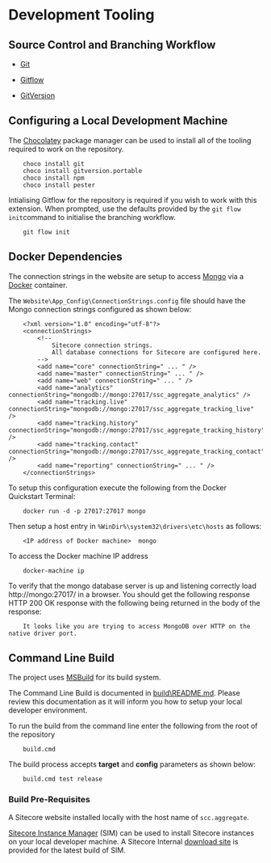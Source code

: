 # Development Tooling

## Source Control and Branching Workflow

* [Git](https://git-scm.com/)

* [Gitflow](https://www.atlassian.com/git/tutorials/comparing-workflows/gitflow-workflow)

* [GitVersion](https://github.com/GitTools/GitVersion)


## Configuring a Local Development Machine

The [Chocolatey](https://chocolatey.org/install) package manager can be used to install all of the tooling required to work on the repository.

```
    choco install git
    choco install gitversion.portable
    choco install npm
    choco install pester
```

Intialising Gitflow for the repository is required if you wish to work with this extension. When prompted, use the defaults provided by the `git flow init`command to initialise the branching workflow.

```
    git flow init
```


## Docker Dependencies

The connection strings in the website are setup to access [Mongo](https://docs.mongodb.com/) via a [Docker](https://www.docker.com/) container.

The `Website\App_Config\ConnectionStrings.config` file should have the Mongo connection strings configured as shown below:

```
    <?xml version="1.0" encoding="utf-8"?>
    <connectionStrings>
        <!-- 
            Sitecore connection strings.
            All database connections for Sitecore are configured here.
        -->
        <add name="core" connectionString=" ... " />
        <add name="master" connectionString=" ... " />
        <add name="web" connectionString=" ... " />
        <add name="analytics" connectionString="mongodb://mongo:27017/ssc_aggregate_analytics" />
        <add name="tracking.live" connectionString="mongodb://mongo:27017/ssc_aggregate_tracking_live" />
        <add name="tracking.history" connectionString="mongodb://mongo:27017/ssc_aggregate_tracking_history" />
        <add name="tracking.contact" connectionString="mongodb://mongo:27017/ssc_aggregate_tracking_contact" />
        <add name="reporting" connectionString=" ... " />
    </connectionStrings>
```

To setup this configuration execute the following from the Docker Quickstart Terminal:

```
    docker run -d -p 27017:27017 mongo
```

Then setup a host entry in `%WinDir%\system32\drivers\etc\hosts` as follows:

```
    <IP address of Docker machine>  mongo
```

To access the Docker machine IP address 

```
    docker-machine ip
```

To verify that the mongo database server is up and listening correctly load http://mongo:27017/ in a browser. You should get the following response HTTP 200 OK response with the following being returned in the body of the response:

```
    It looks like you are trying to access MongoDB over HTTP on the native driver port.
```


## Command Line Build

The project uses [MSBuild](https://msdn.microsoft.com/en-us/library/0k6kkbsd.aspx) for its build system.

The Command Line Build is documented in [build\README.md](..\build\README.md). Please review this documentation as it will inform you how to setup your local developer environment.

To run the build from the command line enter the following from the root of the repository

```
    build.cmd
```

The build process accepts **target** and **config** parameters as shown below:

```
    build.cmd test release
```




### Build Pre-Requisites

A Sitecore website installed locally with the host name of `scc.aggregate`.

[Sitecore Instance Manager](https://marketplace.sitecore.net/en/Modules/Sitecore_Instance_Manager.aspx) (SIM) can be used to install Sitecore instances on your local developer machine. A Sitecore Internal [download site](http://dl.sitecore.net/updater/sim/) is provided for the latest build of SIM.

